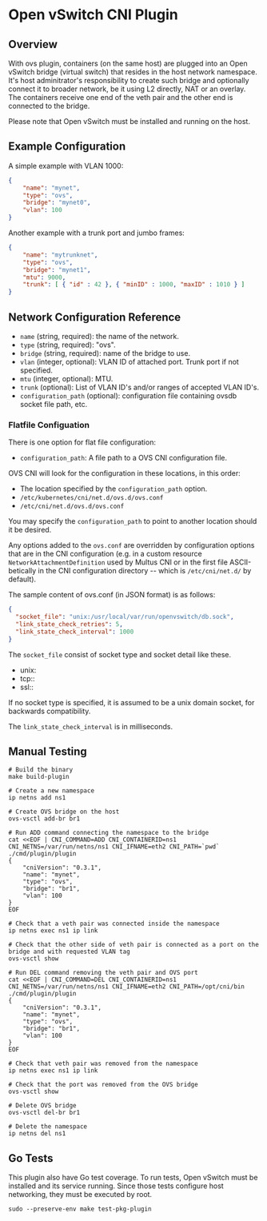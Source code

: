 # Open vSwitch CNI Plugin

## Overview

With ovs plugin, containers (on the same host) are plugged into an Open vSwitch
bridge (virtual switch) that resides in the host network namespace. It's host
adminitrator's responsibility to create such bridge and optionally connect it to
broader network, be it using L2 directly, NAT or an overlay. The containers
receive one end of the veth pair and the other end is connected to the bridge.

Please note that Open vSwitch must be installed and running on the host.

## Example Configuration

A simple example with VLAN 1000:

```json
{
    "name": "mynet",
    "type": "ovs",
    "bridge": "mynet0",
    "vlan": 100
}
```

Another example with a trunk port and jumbo frames:

```json
{
    "name": "mytrunknet",
    "type": "ovs",
    "bridge": "mynet1",
    "mtu": 9000,
    "trunk": [ { "id" : 42 }, { "minID" : 1000, "maxID" : 1010 } ]
}
```

## Network Configuration Reference

* `name` (string, required): the name of the network.
* `type` (string, required): "ovs".
* `bridge` (string, required): name of the bridge to use.
* `vlan` (integer, optional): VLAN ID of attached port. Trunk port if not
   specified.
* `mtu` (integer, optional): MTU.
* `trunk` (optional): List of VLAN ID's and/or ranges of accepted VLAN
  ID's.
* `configuration_path` (optional): configuration file containing ovsdb
  socket file path, etc.

### Flatfile Configuation

There is one option for flat file configuration:

* `configuration_path`: A file path to a OVS CNI configuration file.

OVS CNI will look for the configuration in these locations, in this order:

* The location specified by the `configuration_path` option.
* `/etc/kubernetes/cni/net.d/ovs.d/ovs.conf`
* `/etc/cni/net.d/ovs.d/ovs.conf`

You may specify the `configuration_path` to point to another location should it be desired.

Any options added to the `ovs.conf` are overridden by configuration options that are in the
CNI configuration (e.g. in a custom resource `NetworkAttachmentDefinition` used by Multus CNI
or in the first file ASCII-betically in the CNI configuration directory -- which is
`/etc/cni/net.d/` by default).

The sample content of ovs.conf (in JSON format) is as follows:

```json
{
  "socket_file": "unix:/usr/local/var/run/openvswitch/db.sock",
  "link_state_check_retries": 5,
  "link_state_check_interval": 1000
}
```

The `socket_file` consist of socket type and socket detail like these.

* unix:<path to unix domain socket>
* tcp:<ip address>:<port number>
* ssl:<ip address>:<port number>

If no socket type is specified, it is assumed to be a unix domain socket, for backwards compatibility.

The `link_state_check_interval` is in milliseconds.

## Manual Testing

```shell
# Build the binary
make build-plugin

# Create a new namespace
ip netns add ns1

# Create OVS bridge on the host
ovs-vsctl add-br br1

# Run ADD command connecting the namespace to the bridge
cat <<EOF | CNI_COMMAND=ADD CNI_CONTAINERID=ns1 CNI_NETNS=/var/run/netns/ns1 CNI_IFNAME=eth2 CNI_PATH=`pwd` ./cmd/plugin/plugin
{
    "cniVersion": "0.3.1",
    "name": "mynet",
    "type": "ovs",
    "bridge": "br1",
    "vlan": 100
}
EOF

# Check that a veth pair was connected inside the namespace
ip netns exec ns1 ip link

# Check that the other side of veth pair is connected as a port on the bridge and with requested VLAN tag
ovs-vsctl show

# Run DEL command removing the veth pair and OVS port
cat <<EOF | CNI_COMMAND=DEL CNI_CONTAINERID=ns1 CNI_NETNS=/var/run/netns/ns1 CNI_IFNAME=eth2 CNI_PATH=/opt/cni/bin ./cmd/plugin/plugin
{
    "cniVersion": "0.3.1",
    "name": "mynet",
    "type": "ovs",
    "bridge": "br1",
    "vlan": 100
}
EOF

# Check that veth pair was removed from the namespace
ip netns exec ns1 ip link

# Check that the port was removed from the OVS bridge
ovs-vsctl show

# Delete OVS bridge
ovs-vsctl del-br br1

# Delete the namespace
ip netns del ns1
```

## Go Tests

This plugin also have Go test coverage. To run tests, Open vSwitch must be
installed and its service running. Since those tests configure host networking,
they must be executed by root.

```shell
sudo --preserve-env make test-pkg-plugin
```
